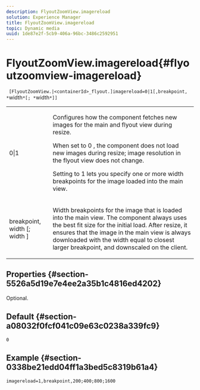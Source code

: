 ```yaml
---
description: FlyoutZoomView.imagereload
solution: Experience Manager
title: FlyoutZoomView.imagereload
topic: Dynamic media
uuid: 1de87e2f-5cb9-406a-96bc-3486c2592951
---
```


# FlyoutZoomView.imagereload{#flyoutzoomview-imagereload}

 ` [FlyoutZoomView.|<containerId>_flyout.]imagereload=0|1[,breakpoint, *`width`*[; *`width`*]]`

<table id="table_42CA0074AD7C4F0D9FC81E9FCB0591C0"> 
 <tbody> 
  <tr> 
   <td colname="col1"> <p> <span class="codeph"> 0|1 </span> </p> </td> 
   <td colname="col2"> <p> Configures how the component fetches new images for the main and flyout view during resize. </p> <p>When set to <span class="codeph"> 0 </span>, the component does not load new images during resize; image resolution in the flyout view does not change. </p> <p>Setting to <span class="codeph"> 1 </span> lets you specify one or more width breakpoints for the image loaded into the main view. </p> </td> 
  </tr> 
  <tr> 
   <td colname="col1"> <p> <span class="codeph"> breakpoint, <span class="varname"> width </span>[; <span class="varname"> width </span>] </span> </p> </td> 
   <td colname="col2"> <p> Width breakpoints for the image that is loaded into the main view. The component always uses the best fit size for the initial load. After resize, it ensures that the image in the main view is always downloaded with the width equal to closest larger breakpoint, and downscaled on the client. </p> </td> 
  </tr> 
 </tbody> 
</table>

## Properties {#section-5526a5d19e7e4ee2a35b1c4816ed4202}

Optional.

## Default {#section-a08032f0fcf041c09e63c0238a339fc9}

`0`

## Example {#section-0338be21edd04ff1a3bed5c8319b61a4}

`imagereload=1,breakpoint,200;400;800;1600` 
